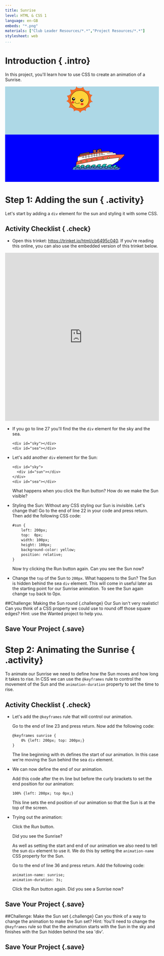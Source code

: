 ```yaml
---
title: Sunrise
level: HTML & CSS 1
language: en-GB
embeds: "*.png"
materials: ["Club Leader Resources/*.*","Project Resources/*.*"]
stylesheet: web
...
```


# Introduction { .intro}

In this project, you'll learn how to use CSS to create an animation of a Sunrise.

![screenshot](sunrise-final.png)

# Step 1: Adding the sun { .activity}

Let's start by adding a `div` element for the sun and styling it with some CSS.

## Activity Checklist { .check}

+ Open this trinket: <a href="https://trinket.io/html/cb6495c040" target="_blank">https://trinket.io/html/cb6495c040</a>. If you're reading this online, you can also use the embedded version of this trinket below.

<div class="trinket">
    <iframe src="https://trinket.io/embed/html/cb6495c040" width="100%" height="550" frameborder="0" marginwidth="0" marginheight="0" allowfullscreen>
    </iframe>
</div>

+ If you go to line 27 you'll find the the `div` element for the sky and the sea.

    ```
    <div id="sky"></div>
    <div id="sea"></div>
    ```

+ Let's add another `div` element for the Sun:

    ```
    <div id="sky">
      <div id="sun"></div>
    </div>
    <div id="sea"></div>
    ```

    What happens when you click the Run button?
    How do we make the Sun visible?

+ Styling the Sun:
    Without any CSS styling our Sun is invisible. Let's change that!
    Go to the end of line 22 in your code and press return. Then add the following CSS code:

    ```
    #sun {
        left: 200px;
        top:  0px;
        width: 100px;
        height: 100px;
        background-color: yellow;
        position: relative;
    }
    ```

    Now try clicking the Run button again. Can you see the Sun now?

+ Change the `top` of the Sun to `200px`. What happens to the Sun?
    The Sun is hidden behind the sea `div` element. This will come in useful later as the starting point for our Sunrise animation. To see the Sun again change `top` back to 0px.

##Challenge: Making the Sun round {.challenge}
Our Sun isn't very realistic! Can you think of a CSS property we could use to round off those square edges? Hint: use the Wanted project to help you.

## Save Your Project {.save}

# Step 2: Animating the Sunrise { .activity}

To animate our Sunrise we need to define how the Sun moves and how long it takes to rise. In CSS we can use the `@keyframes` rule to control the movement of the Sun and the `animation-duration` property to set the time to rise.

## Activity Checklist { .check}

+ Let's add the `@keyframes` rule that will control our animation.

    Go to the end of line 23 and press return. Now add the following code:

    ```
    @keyframes sunrise {
        0% {left: 200px; top: 200px;}
    }
    ```

    The line beginning with `0%` defines the start of our animation. In this case we're moving the Sun behind the sea `div` element.

+ We can now define the end of our animation.

    Add this code after the `0%` line but before the curly brackets to set the end position for our animation:

    ```
    100% {left: 200px; top 0px;}
    ```

    This line sets the end position of our animation so that the Sun is at the top of the screen.

+ Trying out the animation:

    Click the Run button.

    Did you see the Sunrise?

    As well as setting the start and end of our animation we also need to tell the sun `div` element to use it. We do this by setting the `animation-name` CSS property for the Sun.

    Go to the end of line 36 and press return. Add the following code:

    ```
    animation-name: sunrise;
    animation-duration: 3s;
    ```

    Click the Run button again. Did you see a Sunrise now?

## Save Your Project {.save}

##Challenge: Make the Sun set {.challenge}
Can you think of a way to change the animation to make the Sun set?
Hint: You'll need to change the `@keyframes` rule so that the the animation starts with the Sun in the sky and finishes with the Sun hidden behind the sea 'div'.

## Save Your Project {.save}
